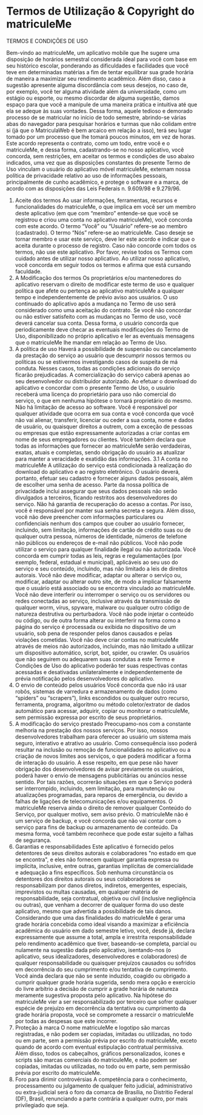# Termos de Utilização & Copyright do matriculeMe

TERMOS E CONDIÇÕES DE USO

Bem-vindo ao matriculeMe, um aplicativo mobile que lhe sugere uma disposição de horários semestral considerada ideal para você com base em seu histórico escolar, ponderando as dificuldades e facilidades que você teve em determinadas matérias a fim de tentar equilibrar sua grade horária de maneira a maximizar seu rendimento acadêmico. Além disso, caso a sugestão apresente alguma discordância com seus desejos, no caso de, por exemplo, você ter alguma atividade além da universidade, como um estágio ou esporte, ou mesmo discordar de alguma sugestão, damos espaço para que você a manipule de uma maneira prática e intuitiva até que ela se adeque às suas vontades. Dessa forma, aquele tedioso e demorado processo de se matricular no início de todo semestre, abrindo-se várias abas do navegador para pesquisar horários e turmas que não colidam entre si (já que o MatriculaWeb é bem arcaico em relação a isso), terá seu lugar tomado por um processo que lhe tomará poucos minutos, em vez de horas.
Este acordo representa o contrato, como um todo, entre você e o matriculeMe, e dessa forma, cadastrando-se no nosso aplicativo, você concorda, sem restrições, em aceitar os termos e condições de uso abaixo indicados, uma vez que as disposições constantes do presente Termo de Uso vinculam o usuário do aplicativo móvel matriculeMe, externam nossa política de privacidade relativo ao uso de informações pessoais, principalmente de cunho acadêmico, e protege o software e a marca, de acordo com as disposições das Leis Federais n. 9.609/98 e 9.279/96.
1.  Aceite dos termos
Ao usar informações, ferramentas, recursos e funcionalidades do matriculeMe, o que implica em você ser um membro deste aplicativo (em que com “membro” entende-se que você se registrou e criou uma conta no aplicativo matriculeMe), você concorda com este acordo. O termo “Você” ou “Usuário” refere-se ao membro (cadastrado). O termo “Nós” refere-se ao matriculeMe. Caso deseje se tornar membro e usar este serviço, deve ler este acordo e indicar que o aceita durante o processo de registro.
Caso não concorde com todos os termos, não use este aplicativo.
Por favor, revise todos os Termos com cuidado antes de utilizar nosso aplicativo.
Ao utilizar nosso aplicativo, você concorda em seguir todos os termos e afirma que está cursando faculdade.
2.  A Modificação dos termos
Os proprietários e/ou mantenedores do aplicativo reservam o direito de modificar este termo de uso e qualquer política que afete ou pertença ao aplicativo matriculeMe a qualquer tempo e independentemente de prévio aviso aos usuários.  O uso continuado do aplicativo após a mudança no Termo de uso será considerado como uma aceitação do contrato. Se você não concordar ou não estiver satisfeito com as mudanças no Termo de uso, você deverá cancelar sua conta. Dessa forma, o usuário concorda que periodicamente deve checar as eventuais modificações do Termo de Uso, disponibilizado no próprio aplicativo e ler as eventuais mensagens que o matriculeMe lhe mandar em relação ao Termo de Uso.
3.  A política de uso
Haverá a possibilidade de suspensão ou cancelamento da prestação do serviço ao usuário que descumprir nossos termos ou políticas ou se estivermos investigando casos de suspeita de má conduta. Nesses casos, todas as condições adicionais do serviço ficarão prejudicadas.
A comercialização do serviço caberá apenas ao seu desenvolvedor ou distribuidor autorizado. Ao efetuar o download do aplicativo e concordar com o presente Termo de Uso, o usuário receberá uma licença do proprietário para uso não comercial do serviço, o que em nenhuma hipótese o tornará proprietário do mesmo. Não há limitação de acesso ao software.
Você é responsável por qualquer atividade que ocorra em sua conta e você concorda que você não vai alienar, transferir, licenciar ou ceder a sua conta, nome e dados de usuário, ou quaisquer direitos a outrem, com a exceção de pessoas ou empresas que estão expressamente autorizadas a criar contas em nome de seus empregadores ou clientes. Você também declara que todas as informações que fornecer ao matriculeMe serão verdadeiras, exatas, atuais e completas, sendo obrigação do usuário as atualizar para manter a veracidade e exatidão das informações.
3.1 A conta no matriculeMe
A utilização do serviço está condicionada à realização do download do aplicativo e ao registro eletrônico. O usuário deverá, portanto, efetuar seu cadastro e fornecer alguns dados pessoais, além de escolher uma senha de acesso.
Parte da nossa política de privacidade inclui assegurar que seus dados pessoais não serão divulgados a terceiros, ficando restritos aos desenvolvedores do serviço. Não há garantia de recuperação do acesso a contas. Por isso, você é responsável por manter sua senha secreta e segura.
Além disso, você não deve preencher com informações particulares ou confidenciais nenhum dos campos que couber ao usuário fornecer, incluindo, sem limitação, informações de cartão de crédito suas ou de qualquer outra pessoa, números de identidade, números de telefone não públicos ou endereços de e-mail não públicos.
Você não pode utilizar o serviço para qualquer finalidade ilegal ou não autorizada. Você concorda em cumprir todas as leis, regras e regulamentações (por exemplo, federal, estadual e municipal), aplicáveis ao seu uso do serviço e seu conteúdo, incluindo, mas não limitado a leis de direitos autorais.
Você não deve modificar, adaptar ou alterar o serviço ou, modificar, adaptar ou alterar outro site, de modo a implicar falsamente que o usuário está associado ou se encontra vinculado ao matriculeMe.
Você não deve interferir ou interromper o serviço ou os servidores ou redes conectadas ao serviço, inclusive através da transmissão de qualquer worm, vírus, spyware, malware ou qualquer outro código de natureza destrutiva ou perturbadora. Você não pode injetar o conteúdo ou código, ou de outra forma alterar ou interferir na forma como a página do serviço é processada ou exibida no dispositivo de um usuário, sob pena de responder pelos danos causados e pelas violações cometidas.
Você não deve criar contas no matriculeMe através de meios não autorizados, incluindo, mas não limitado a utilizar um dispositivo automático, script, bot, spider, ou crawler.
Os usuários que não seguirem ou adequarem suas condutas a este Termo e Condições de Uso do aplicativo poderão ter suas respectivas contas acessadas e desativadas unilateralmente e independentemente de prévia notificação pelos desenvolvedores do aplicativo.  
4.  O envio de conteúdo pelos usuários
Você concorda que não irá usar robôs, sistemas de varredura e armazenamento de dados (como “spiders” ou “scrapers”), links escondidos ou qualquer outro recurso, ferramenta, programa, algoritmo ou método coletor/extrator de dados automático para acessar, adquirir, copiar ou monitorar o matriculeMe, sem permissão expressa por escrito de seus proprietários.
5.  A modificação do serviço prestado
Preocupamo-nos com a constante melhoria na prestação dos nossos serviços. Por isso, nossos desenvolvedores trabalham para oferecer ao usuário um sistema mais seguro, interativo e atrativo ao usuário. Como consequência isso poderá resultar na inclusão ou remoção de funcionalidades no aplicativo ou a criação de novos limites aos serviços, o que poderá modificar a forma de interação do usuário. A esse respeito, em que pese não haver obrigação dos desenvolvedores de avisar previamente os usuários, poderá haver o envio de mensagens publicitárias ou anúncios nesse sentido.
Por tais razões, ocorrerão situações em que o Serviço poderá ser interrompido, incluindo, sem limitação, para manutenção ou atualizações programadas, para reparos de emergência, ou devido a falhas de ligações de telecomunicações e/ou equipamentos. O matriculeMe reserva ainda o direito de remover qualquer Conteúdo do Serviço, por qualquer motivo, sem aviso prévio.
O matriculeMe não é um serviço de backup, e você concorda que não vai contar com o serviço para fins de backup ou armazenamento de conteúdo. Da mesma forma, você também reconhece que pode estar sujeito a falhas de segurança.
6. Garantias e responsabilidades
Este aplicativo é fornecido pelos detentores de seus direitos autorais e colaboradores "no estado em que se encontra", e eles não fornecem qualquer garantia expressa ou implícita, inclusive, entre outras, garantias implícitas de comercialidade e adequação a fins específicos. Sob nenhuma circunstância os detentores dos direitos autorais ou seus colaboradores se responsabilizam por danos diretos, indiretos, emergentes, especiais, imprevistos ou multas causadas, em qualquer matéria de responsabilidade, seja contratual, objetiva ou civil (inclusive negligência ou outras), que venham a decorrer de qualquer forma do uso deste aplicativo, mesmo que advertida a possibilidade de tais danos.
Considerando que uma das finalidades do matriculeMe é 	gerar uma grade horária concebida como ideal visando a maximizar a eficiência acadêmica do usuário em dado semestre letivo, você, desde já, declara expressamente que assume a total, ampla e irrestrita responsabilidade pelo rendimento acadêmico que tiver, baseando-se completa, parcial ou nulamente na sugestão dada pelo aplicativo, isentando-nos (o aplicativo, seus idealizadores, desenvolvedores e colaboradores) de qualquer responsabilidade ou quaisquer prejuízos causados ou sofridos em decorrência do seu cumprimento e/ou tentativa de cumprimento. Você ainda declara que não se sente induzido, coagido ou obrigado a cumprir qualquer grade horária sugerida, sendo mera opção e exercício do livre arbítrio a decisão de cumprir a grade horária de natureza meramente sugestiva proposta pelo aplicativo.
Na hipótese do matriculeMe vier a ser responsabilizado por terceiro que sofrer qualquer espécie de prejuízo em decorrência da tentativa ou cumprimento da grade horária proposta, você se compromete a ressarcir o matriculeMe por todas as despesas que este incorrer.
7.  Proteção à marca
O nome matriculeMe e logotipo são marcas registradas, e não podem ser copiadas, imitadas ou utilizadas, no todo ou em parte, sem a permissão prévia por escrito do matriculeMe, exceto quando de acordo com eventual estipulação contratual permissiva. Além disso, todos os cabeçalhos, gráficos personalizados, ícones e scripts são marcas comerciais do matriculeMe, e não podem ser copiadas, imitadas ou utilizadas, no todo ou em parte, sem permissão prévia por escrito do matriculeMe.
8. Foro para dirimir controvérsias
A competência para o conhecimento, processamento ou julgamento de qualquer feito judicial, administrativo ou extra-judicial será o foro da comarca de Brasília, no Distritio Federal (DF), Brasil, renunciando a parte contrária a qualquer outro, por mais privilegiado que seja.
